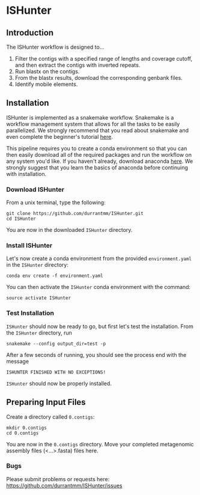 # ISHunter

## Introduction
The ISHunter workflow is designed to...
1. Filter the contigs with a specified range of lengths and coverage cutoff, and then extract the contigs with inverted repeats.
2. Run blastx on the contigs.
3. From the blastx results, download the corresponding genbank files.
4. Identify mobile elements.

## Installation
ISHunter is implemented as a snakemake workflow. Snakemake is a workflow management system that allows for all the tasks to be easily parallelized. We strongly recommend that you read about snakemake and even complete the beginner's tutorial [here](https://snakemake.readthedocs.io/en/stable/).

This pipeline requires you to create a conda environment so that you can then easily download all of the required packages and run the workflow on any system you'd like. If you haven't already, download anaconda [here](https://www.continuum.io/downloads). We strongly suggest that you learn the basics of anaconda before continuing with installation.

### Download ISHunter
From a unix terminal, type the following:

~~~~
git clone https://github.com/durrantmm/ISHunter.git
cd ISHunter
~~~~

You are now in the downloaded `ISHunter` directory.

### Install ISHunter
Let's now create a conda environment from the provided `environment.yaml` in the `ISHunter` directory:

~~~~
conda env create -f environment.yaml
~~~~

You can then activate the `ISHunter` conda environment with the command:

~~~~
source activate ISHunter
~~~~

### Test Installation
`ISHunter` should now be ready to go, but first let's test the installation.
From the `ISHunter` directory, run

~~~~
snakemake --config output_dir=test -p
~~~~

After a few seconds of running, you should see the process end with the message

~~~~
ISHUNTER FINISHED WITH NO EXCEPTIONS!
~~~~

`ISHunter` should now be properly installed.

## Preparing Input Files
Create a directory called `0.contigs`:

~~~~
mkdir 0.contigs
cd 0.contigs
~~~~

You are now in the `0.contigs` directory. Move your completed metagenomic assembly files (<...>.fasta) files here. 

### Bugs
Please submit problems or requests here: https://github.com/durrantmm/ISHunter/issues
